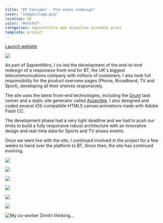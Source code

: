 ```yaml
---
title: "BT Consumer - Pre-sales redesign"
cover: "images/logo.png"
location: UK
color: "#efefef"
categories: sapientnitro web animation assemble grunt
template: project
---
```


<p class="align-center">
<a class="btn external" role="button" href="http://productsandservices.bt.com" target="_blank">Launch website</a>
</p>

![](/work/bt/images/0.png)

As part of SapientNitro, I co-led the development of the end-to-end redesign of a responsive front-end for BT, the UK's biggest telecommunications company with millions of customers. I also took full responsibility for the product overview pages (Phone, Broadband, TV and Sport), developing all their shelves responsively.

The site uses the latest front-end technologies, including the [Grunt](https://gruntjs.com/) task runner and a static site generator called [Assemble](http://assemble.io/). I also designed and coded several iOS-compatible HTML5 canvas animations made with Adobe Flash CC.

The development phase had a very tight deadline and we had to push our limits to build a fully responsive robust architecture with an innovative design and real-time data for Sports and TV shows events.

Once we went live with the site, I continued involved in the project for a few weeks to hand over the platform to BT. Since then, the site has continued evolving.

![](/work/bt/images/1.jpg)

![](/work/bt/images/2.jpg)

![](/work/bt/images/3.jpg)

![](/work/bt/images/4.jpg)

![](/work/bt/images/5.jpg)

![](/work/bt/images/6.jpg)

![](/work/bt/images/dimitri-bt.jpg "My co-worker Dimitri thinking...")
